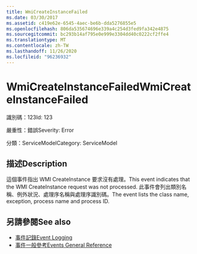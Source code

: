 ```yaml
---
title: WmiCreateInstanceFailed
ms.date: 03/30/2017
ms.assetid: c419e62e-6545-4aec-be6b-dda5276855e5
ms.openlocfilehash: 806da535674696e339a4c254d3fed9fa342e4875
ms.sourcegitcommit: bc293b14af795e0e999e3304dd40c0222cf2ffe4
ms.translationtype: MT
ms.contentlocale: zh-TW
ms.lasthandoff: 11/26/2020
ms.locfileid: "96236932"
---
```

# <a name="wmicreateinstancefailed"></a><span data-ttu-id="51309-102">WmiCreateInstanceFailed</span><span class="sxs-lookup"><span data-stu-id="51309-102">WmiCreateInstanceFailed</span></span>

<span data-ttu-id="51309-103">識別碼：123</span><span class="sxs-lookup"><span data-stu-id="51309-103">Id: 123</span></span>  
  
 <span data-ttu-id="51309-104">嚴重性：錯誤</span><span class="sxs-lookup"><span data-stu-id="51309-104">Severity: Error</span></span>  
  
 <span data-ttu-id="51309-105">分類：ServiceModel</span><span class="sxs-lookup"><span data-stu-id="51309-105">Category: ServiceModel</span></span>  
  
## <a name="description"></a><span data-ttu-id="51309-106">描述</span><span class="sxs-lookup"><span data-stu-id="51309-106">Description</span></span>  

 <span data-ttu-id="51309-107">這個事件指出 WMI CreateInstance 要求沒有處理。</span><span class="sxs-lookup"><span data-stu-id="51309-107">This event indicates that the WMI CreateInstance request was not processed.</span></span> <span data-ttu-id="51309-108">此事件會列出類別名稱、例外狀況、處理序名稱與處理序識別碼。</span><span class="sxs-lookup"><span data-stu-id="51309-108">The event lists the class name, exception, process name and process ID.</span></span>  
  
## <a name="see-also"></a><span data-ttu-id="51309-109">另請參閱</span><span class="sxs-lookup"><span data-stu-id="51309-109">See also</span></span>

- [<span data-ttu-id="51309-110">事件記錄</span><span class="sxs-lookup"><span data-stu-id="51309-110">Event Logging</span></span>](index.md)
- [<span data-ttu-id="51309-111">事件一般參考</span><span class="sxs-lookup"><span data-stu-id="51309-111">Events General Reference</span></span>](events-general-reference.md)
